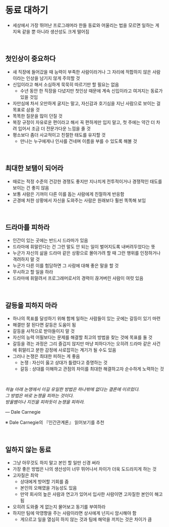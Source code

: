 # 동료 대하기

- 세상에서 가장 뛰어난 프로그래머라 한들 동료와 어울리는 법을 모르면 일하는 게 지옥 같을 뿐 아니라 생산성도 크게 떨어짐

<br>

## 첫인상이 중요하다

- 새 직장에 들어갔을 때 능력이 부족한 사람이라거나 그 자리에 적합하지 않은 사람이라는 인상을 남기지 않게 주의할 것
- 신입이라고 해서 소심하게 묵묵히 따르기만 할 필요는 없음
  - 수년 동안 한 직장을 다녔지만 첫인상 때문에 계속 신입이라고 여겨지는 동료가 있을 것임
- 자만심에 차서 오만하게 굴지는 말고, 자신감과 호기심을 지닌 사람으로 보이는 걸 목표로 삼을 것
- 똑똑한 질문을 많이 던질 것
- 복장 규정이 자유로운 편이라고 해서 꼭 편하게만 입지 말고, 첫 주에는 약간 더 차려 입어서 조금 더 전문가다운 느낌을 줄 것
- 평소보다 좀더 사교적이고 친절한 태도를 유지할 것
  - 만나는 누구에게나 인사를 건네며 이름을 부를 수 있도록 해볼 것

<br>

## 최대한 보탬이 되어라

- 때로는 적정 수준의 건강한 경쟁도 좋지만 지나치게 전투적이거나 경쟁적인 태도를 보이는 건 좋지 않음
- 보통 사람은 기꺼이 다른 이를 돕는 사람에게 친절하게 반응함
- 곤경에 처한 상황에서 자신을 도와주는 사람은 원래보다 훨씬 똑똑해 보임

<br>

## 드라마를 피하라

- 인간이 있는 곳에는 반드시 드라마가 있음
- 드라마에 휘말린다는 건 그런 말도 안 되는 일이 벌어지도록 내버려두었다는 뜻
- 누군가 자신의 삶을 드라마 같은 상황으로 몰아가려 할 때 그런 행위를 인정하거나 격려하지 말 것
- 누군가 다른 이를 험담하면 그 사람에 대해 좋은 말을 할 것
- 무시하고 할 일을 하라
- 드라마에 휘말려서 프로그래머로서의 경력이 끊겨버린 사람이 여럿 있음

<br>

## 갈등을 피하지 마라

- 하나의 목표를 달성하기 위해 함께 일하는 사람들이 있는 곳에는 갈등이 있기 마련
- 해결만 잘 된다면 갈등은 도움이 됨
- 갈등을 사적으로 받아들이지 말 것
- 자신의 능력 어필보다는 문제를 해결할 최고의 방법을 찾는 것에 목표를 둘 것
- 갈등을 겪는 과정은 그리 즐겁지 않지만 마냥 피하다가는 오히려 드라마 같은 사건에 휘말리고 분한 감정에 사로잡히는 계기가 될 수도 있음
- 그러나 논쟁은 최대한 피하는 게 좋음
  - 논쟁 : 자신이 옳고 상대가 틀렸다고 증명하는 것
  - 갈등 : 상대를 이해하고 관점의 차이를 최대한 해결하고자 순수하게 노력하는 것

<br>

_하늘 아래 논쟁에서 이길 유일한 방법은 하나밖에 없다는 결론에 이르렀다._  
_그 방법은 바로 논쟁을 피하는 것이다._  
_방울뱀이나 지진을 피하듯이 논쟁을 피하라._

― Dale Carnegie

※ Dale Carnegie의 『인간관계론』 읽어보기를 추천

<br>

## 일하지 않는 동료

- 그냥 아무것도 하지 말고 본인 할 일만 신경 써라
- 가장 좋은 방법은 나의 생산성이 너무 뛰어나서 차이가 더욱 도드라지게 하는 것
- 고자질은 최악
  - 상대에게 방어할 기회를 줌
  - 본인의 오해였을 가능성도 있음
  - 만약 회사의 높은 사람과 연고가 있어서 입사한 사람이면 고자질한 본인이 해고됨
- 오히려 도와줄 게 없는지 물어보고 동기를 부여하라
- 하지만 팀에 악영향을 주는 사람이라면 상사에게 넌지시 암시해야 함
  - 게으르고 일을 열심히 하지 않는 것과 팀에 해악을 끼치는 것은 차이가 큼
